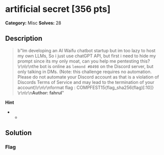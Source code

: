 # artificial secret [356 pts]

**Category:** Misc
**Solves:** 28

## Description
>b"Im developing an AI Waifu chatbot startup but im too lazy to host my own LLMs, So i just use chatGPT API, but first i need to hide my prompt since its my only moat, can you help me pentesting this?\r\n\r\nthe bot is online as `lemond #8498` on the Discord server, but only talking in DMs. (Note: this challenge requires no automation. Please do not automate your Discord account as that is a violation of Discords Terms of Service and may lead to the termination of your account)\r\n\r\nformat flag : COMPFEST15{flag_sha256(flag)[:10]} \r\n\r\n**Author: fahrul**"

**Hint**
* -

## Solution

### Flag

